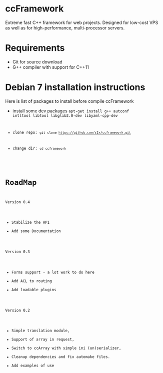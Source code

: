 ccFramework
===========

Extreme fast C++ framework for web projects. Designed for low-cost VPS as well as for high-performance, multi-processor servers.

Requirements
===========
* Git for source download
* G++ compiler with support for C++11


Debian 7 installation instructions
===========
Here is list of packages to install before compile ccFramework
* install some dev packages
<code>apt-get install g++ autconf intltool libtool libglib2.0-dev libyaml-cpp-dev 

* clone repo: <code>git clone https://github.com/s2x/ccframework.git</code>
* change dir: <code>cd ccframework</code>



RoadMap
===========
Version 0.4
* Stabilize the API
* Add some Documentation

Version 0.3
* Forms support - a lot work to do here
* Add ACL to routing
* Add loadable plugins

Version 0.2
* Simple translation module,
* Support of array in request,
* Switch to ccArray with simple ini (un)serializer,
* Cleanup dependencies and fix automake files.
* Add examples of use
